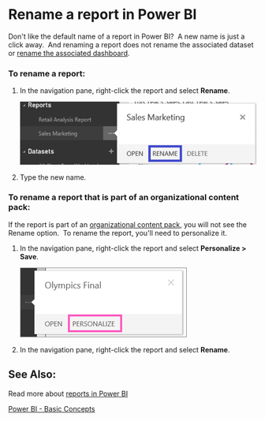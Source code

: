 ﻿<properties 
   pageTitle="Rename a report in Power BI"
   description="Rename a report in Power BI"
   services="powerbi" 
   documentationCenter="" 
   authors="pcw3187" 
   manager="mblythe" 
   editor=""
   tags=""/>
 
<tags
   ms.service="powerbi"
   ms.devlang="NA"
   ms.topic="article"
   ms.tgt_pltfrm="NA"
   ms.workload="powerbi"
   ms.date="10/14/2015"
   ms.author="v-pawrig"/>
# Rename a report in Power BI

Don't like the default name of a report in Power BI?  A new name is just a click away.  And renaming a report does not rename the associated dataset or [rename the associated dashboard](powerbi-service-rename-a-dashboard.md).

### To rename a report:

1.  In the navigation pane, right-click the report and select **Rename**.

    ![](media/powerbi-service-rename-a-report/Renameareport1.png)

2.  Type the new name.

### To rename a report that is part of an organizational content pack:

If the report is part of an [organizational content pack](powerbi-service-organizational-content-packs-introduction.md), you will not see the Rename option.  To rename the report, you'll need to personalize it.

1.  In the navigation pane, right-click the report and select **Personalize \> Save**.

    ![](media/powerbi-service-rename-a-report/personalize.png)

2.  In the navigation pane, right-click the report and select **Rename**.


##  See Also:

Read more about [reports in Power BI](powerbi-service-reports.md)

[Power BI - Basic Concepts](powerbi-service-basic-concepts.md)*﻿*

